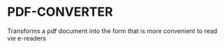# PDF-CONVERTER
Transforms a pdf document into the form that is more convenient to read vie e-readers 
